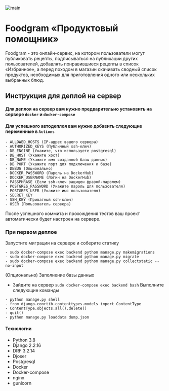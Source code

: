 ![main](https://github.com/borrrv/foodgram-project-react/actions/workflows/main.yml/badge.svg)
# Foodgram «Продуктовый помощник»
Foodgram - это онлайн-сервис, на котором пользователи могут публиковать рецепты, подписываться на публикации других пользователей, добавлять понравившиеся рецепты в список «Избранное», а перед походом в магазин скачивать сводный список продуктов, необходимых для приготовления одного или нескольких выбранных блюд.
## Инструкция для деплой на сервер
#### Для деплоя на сервер вам нужно предварительно установить на сервере ```docker``` и ```docker-compose```
#### Для успешного автодеплоя вам нужно добавить следующие переменные в ```Actions```
```
- ALLOWED_HOSTS (IP-адрес вашего сервера)
- AUTHORIZED_KEYS (Публичный ssh-ключ)
- DB_ENGINE (Укажите, что используете postgresql)
- DB_HOST (Укажите хост)
- DB_NAME (Укажите имя созданной базы данных)
- DB_PORT (Укажите порт для подключения к базе)
- DEBUG (Опционально)
- DOCKER_PASSWORD (Пароль на DockerHub)
- DOCKER_USERNAME (Логин на DockerHub)
- PASSPHRASE (Если ssh-ключ защищен фразой-паролем)
- POSTGRES_PASSWORD (Укажите пароль для пользователя)
- POSTGRES_USER (Укажите имя пользователя)
- SECRET_KEY 
- SSH_KEY (Приватный ssh-ключ)
- USER (Пользователь сервера)
```
После успешного коммита и прохождения тестов ваш проект автоматически будет настроен на сервере. 
### При первом деплое
Запустите миграции на сервере и соберите статику
```
- sudo docker-compose exec backend python manage.py makemigrations 
- sudo docker-compose exec backend python manage.py migrate
- sudo docker-compose exec backend python manage.py collectstatic --no-input
```
(Опционально) Заполнение базы данных
- Зайдите на сервер
```sudo docker-compose exec backend bash```
Выполните следующие команды
```
- python manage.py shell
- from django.conrtib.contenttypes.models import ContentType
- ContentType.objects.all().delete()
- quit()
- python manage.py loaddata dump.json
```
#### Технологии
- Python 3.8
- Django 2.2.16
- DRF 3.2.14
- Djoser
- Postgresql
- Docker
- Docker-compose
- nginx
- gunicorn
